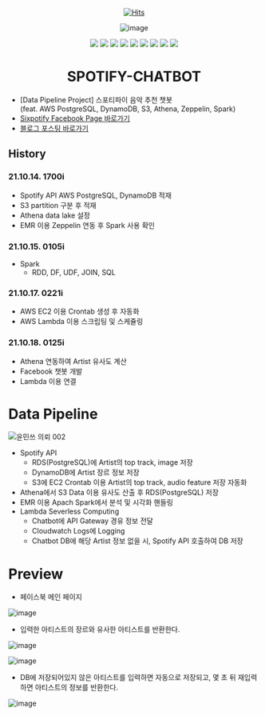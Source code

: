 <div align=center>

[![Hits](https://hits.seeyoufarm.com/api/count/incr/badge.svg?url=https://github.com/6mini/SPOTIFY-CHATBOT&count_bg=%23AAAAAA&title_bg=%23555555&icon=&icon_color=%23E7E7E7&title=Hits&edge_flat=false)](https://github.com/6mini/SPOTIFY-CHATBOT)

![image](https://user-images.githubusercontent.com/79494088/143784373-b759680c-ea9e-47ca-a74f-affe5bcaeb91.png)

<img src="https://img.shields.io/badge/Apache Spark-E25A1C?style=flat-square&logo=Apache Spark&logoColor=white"/></a>
<img src="https://img.shields.io/badge/ChatBot-FFD000?style=flat-square&logo=ChatBot&logoColor=white"/></a>
<img src="https://img.shields.io/badge/Spotify-1DB954?style=flat-square&logo=Spotify&logoColor=white"/></a>
<img src="https://img.shields.io/badge/Amazon S3-569A31?style=flat-square&logo=Amazon S3&logoColor=white"/></a>
<img src="https://img.shields.io/badge/Python-3776AB?style=flat-square&logo=Python&logoColor=white"/></a>
<img src="https://img.shields.io/badge/Facebook-1877F2?style=flat-square&logo=Facebook&logoColor=white"/></a>
<img src="https://img.shields.io/badge/PostgreSQL-4169E1?style=flat-square&logo=PostgreSQL&logoColor=white"/></a>
<img src="https://img.shields.io/badge/Amazon DynamoDB-4053D6?style=flat-square&logo=Amazon DynamoDB&logoColor=white"/></a>
<img src="https://img.shields.io/badge/Amazon AWS-232F3E?style=flat-square&logo=AmazonAWS&logoColor=white"/></a>



# SPOTIFY-CHATBOT

</div>

- [Data Pipeline Project] 스포티파이 음악 추천 챗봇<br>
(feat. AWS PostgreSQL, DynamoDB, S3, Athena, Zeppelin, Spark)
- [Sixpotify Facebook Page 바로가기](https://www.facebook.com/sixpotify)
- [블로그 포스팅 바로가기](https://6mini.github.io/project/2021/10/14/spotify/)

## History

### 21.10.14. 1700i
- Spotify API AWS PostgreSQL, DynamoDB 적재
- S3 partition 구분 후 적재
- Athena data lake 설정
- EMR 이용 Zeppelin 연동 후 Spark 사용 확인

### 21.10.15. 0105i
- Spark 
  - RDD, DF, UDF, JOIN, SQL

### 21.10.17. 0221i
- AWS EC2 이용 Crontab 생성 후 자동화
- AWS Lambda 이용 스크립팅 및 스케쥴링

### 21.10.18. 0125i
- Athena 연동하여 Artist 유사도 계산
- Facebook 챗봇 개발
- Lambda 이용 연결

# Data Pipeline

![윤민쓰 의뢰 002](https://user-images.githubusercontent.com/79494088/143784103-2eff415b-5638-4f39-b92e-2d2d69993435.png)

- Spotify API
    - RDS(PostgreSQL)에 Artist의 top track, image 저장
    - DynamoDB에 Artist 장르 정보 저장
    - S3에 EC2 Crontab 이용 Artist의 top track, audio feature 저장 자동화
- Athena에서 S3 Data 이용 유사도 산출 후 RDS(PostgreSQL) 저장
- EMR 이용 Apach Spark에서 분석 및 시각화 핸들링
- Lambda Severless Computing
    - Chatbot에 API Gateway 경유 정보 전달
    - Cloudwatch Logs에 Logging
    - Chatbot DB에 해당 Artist 정보 없을 시, Spotify API 호출하여 DB 저장

# Preview

- 페이스북 메인 페이지

![image](https://user-images.githubusercontent.com/79494088/143771768-a01411d5-56d2-4c33-84c4-821d0501f057.png)

- 입력한 아티스트의 장르와 유사한 아티스트를 반환한다.

![image](https://user-images.githubusercontent.com/79494088/143767942-69e71e00-a55e-48ee-b499-ef1a0c9bc9bc.png)

![image](https://user-images.githubusercontent.com/79494088/143768054-525bfd9e-22ce-459a-827d-7caaf8a34dcd.png)

- DB에 저장되어있지 않은 아티스트를 입력하면 자동으로 저장되고, 몇 초 뒤 재입력하면 아티스트의 정보를 반환한다.

![image](https://user-images.githubusercontent.com/79494088/143768079-26ad67de-16e2-43a6-b5c2-f79db164ee5b.png)